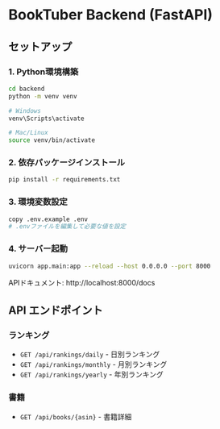 # BookTuber Backend (FastAPI)

## セットアップ

### 1. Python環境構築

```bash
cd backend
python -m venv venv

# Windows
venv\Scripts\activate

# Mac/Linux
source venv/bin/activate
```

### 2. 依存パッケージインストール

```bash
pip install -r requirements.txt
```

### 3. 環境変数設定

```bash
copy .env.example .env
# .envファイルを編集して必要な値を設定
```

### 4. サーバー起動

```bash
uvicorn app.main:app --reload --host 0.0.0.0 --port 8000
```

APIドキュメント: http://localhost:8000/docs

## API エンドポイント

### ランキング

- `GET /api/rankings/daily` - 日別ランキング
- `GET /api/rankings/monthly` - 月別ランキング
- `GET /api/rankings/yearly` - 年別ランキング

### 書籍

- `GET /api/books/{asin}` - 書籍詳細

